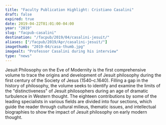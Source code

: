 ```yaml
---
title: "Faculty Publication Highlight: Cristiano Casalini"
draft: false
expired: true
date: 2019-04-22T01:01:00-04:00
year: "2019"
slug: "facpub-casalini"
destination: "/facpub/2019/04/casalini-jesuit/"
aliases: ["/facpub/2019/Apr/casalini-jesuit/"]
imagethumb: "2019-04/casa-thumb.jpg"
imagealt: "Professor Casalini during his interview"
type: "news"
---
```


Jesuit Philosophy on the Eve of Modernity is the first comprehensive volume to trace the origins and development of Jesuit philosophy during the first century of the Society of Jesus (1540–c.1640). Filling a gap in the history of philosophy, the volume seeks to identify and examine the limits of the "distinctiveness" of Jesuit philosophers during an age of dramatic turbulence in Western thought. The eighteen contributions by some of the leading specialists in various fields are divided into four sections, which guide the reader through cultural milieus, thematic issues, and intellectual biographies to show the impact of Jesuit philosophy on early modern thought. 
